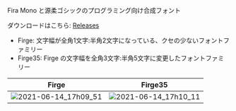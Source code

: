 Fira Mono と源柔ゴシックのプログラミング向け合成フォント

ダウンロードはこちら: [Releases](https://github.com/yuru7/Firge/releases)

- Firge: 文字幅が全角1文字:半角2文字になっている、クセの少ないフォントファミリー
- Firge35: Firge の文字幅を全角3文字:半角5文字に変更したフォントファミリー

|Firge|Firge35|
|:---:|:---:|
|![2021-06-14_17h09_51](https://user-images.githubusercontent.com/13458509/121860146-87c82880-cd33-11eb-8c8a-3838ec926d69.png)|![2021-06-14_17h10_11](https://user-images.githubusercontent.com/13458509/121860153-8991ec00-cd33-11eb-90be-3fd23b407d0c.png)|
